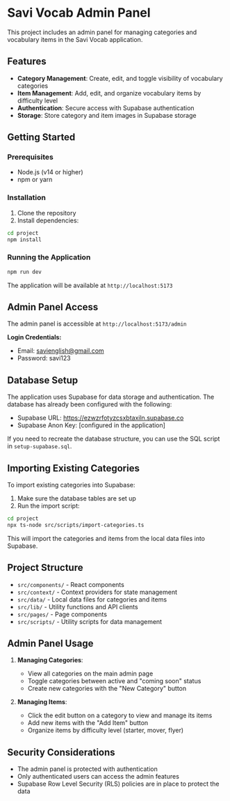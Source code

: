 # Savi Vocab Admin Panel

This project includes an admin panel for managing categories and vocabulary items in the Savi Vocab application.

## Features

- **Category Management**: Create, edit, and toggle visibility of vocabulary categories
- **Item Management**: Add, edit, and organize vocabulary items by difficulty level
- **Authentication**: Secure access with Supabase authentication
- **Storage**: Store category and item images in Supabase storage

## Getting Started

### Prerequisites

- Node.js (v14 or higher)
- npm or yarn

### Installation

1. Clone the repository
2. Install dependencies:

```bash
cd project
npm install
```

### Running the Application

```bash
npm run dev
```

The application will be available at `http://localhost:5173`

## Admin Panel Access

The admin panel is accessible at `http://localhost:5173/admin`

**Login Credentials:**
- Email: savienglish@gmail.com
- Password: savi123

## Database Setup

The application uses Supabase for data storage and authentication. The database has already been configured with the following:

- Supabase URL: https://ezwzrfotyzcsxbtaxiln.supabase.co
- Supabase Anon Key: [configured in the application]

If you need to recreate the database structure, you can use the SQL script in `setup-supabase.sql`.

## Importing Existing Categories

To import existing categories into Supabase:

1. Make sure the database tables are set up
2. Run the import script:

```bash
cd project
npx ts-node src/scripts/import-categories.ts
```

This will import the categories and items from the local data files into Supabase.

## Project Structure

- `src/components/` - React components
- `src/context/` - Context providers for state management
- `src/data/` - Local data files for categories and items
- `src/lib/` - Utility functions and API clients
- `src/pages/` - Page components
- `src/scripts/` - Utility scripts for data management

## Admin Panel Usage

1. **Managing Categories**:
   - View all categories on the main admin page
   - Toggle categories between active and "coming soon" status
   - Create new categories with the "New Category" button

2. **Managing Items**:
   - Click the edit button on a category to view and manage its items
   - Add new items with the "Add Item" button
   - Organize items by difficulty level (starter, mover, flyer)

## Security Considerations

- The admin panel is protected with authentication
- Only authenticated users can access the admin features
- Supabase Row Level Security (RLS) policies are in place to protect the data 